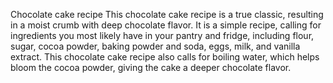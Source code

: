 Chocolate cake recipe
This chocolate cake recipe is a true classic, resulting in a moist crumb with deep chocolate flavor. It is a simple recipe, calling for ingredients you most likely have in your pantry and fridge, including flour, sugar, cocoa powder, baking powder and soda, eggs, milk, and vanilla extract. This chocolate cake recipe also calls for boiling water, which helps bloom the cocoa powder, giving the cake a deeper chocolate flavor.



